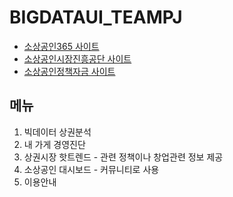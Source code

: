 # BIGDATAUI_TEAMPJ
- <a href="https://bigdata.sbiz.or.kr/#/" target="_blank">소상공인365 사이트</a>  
- <a href="https://www.semas.or.kr/web/main/index.kmdc" target="_blank">소상공인시장진흥공단 사이트</a>  
- <a href="https://ols.semas.or.kr/ols/man/SMAN010M/page.do" target="_blank">소상공인정책자금 사이트</a>  
  
  
## 메뉴
1. 빅데이터 상권분석 
2. 내 가게 경영진단
3. 상권시장 핫트렌드 - 관련 정책이나 창업관련 정보 제공
4. 소상공인 대시보드 - 커뮤니티로 사용
5. 이용안내

